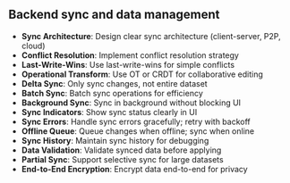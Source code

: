 ## Backend sync and data management

- **Sync Architecture**: Design clear sync architecture (client-server, P2P, cloud)
- **Conflict Resolution**: Implement conflict resolution strategy
- **Last-Write-Wins**: Use last-write-wins for simple conflicts
- **Operational Transform**: Use OT or CRDT for collaborative editing
- **Delta Sync**: Only sync changes, not entire dataset
- **Batch Sync**: Batch sync operations for efficiency
- **Background Sync**: Sync in background without blocking UI
- **Sync Indicators**: Show sync status clearly in UI
- **Sync Errors**: Handle sync errors gracefully; retry with backoff
- **Offline Queue**: Queue changes when offline; sync when online
- **Sync History**: Maintain sync history for debugging
- **Data Validation**: Validate synced data before applying
- **Partial Sync**: Support selective sync for large datasets
- **End-to-End Encryption**: Encrypt data end-to-end for privacy
